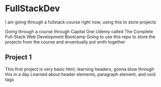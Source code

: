 # FullStackDev

I am going through a fullstack course right now, using this to store projects

Going through a course through Capital One Udemy called The Complete Full-Stack Web Development Bootcamp
Going to use this repo to store the projects from the course and enventually put smth together

## Project 1

This first project is very basic html, learning headers, gonna blow through this in a day
Learned about header elements, paragraph element, and void tags

